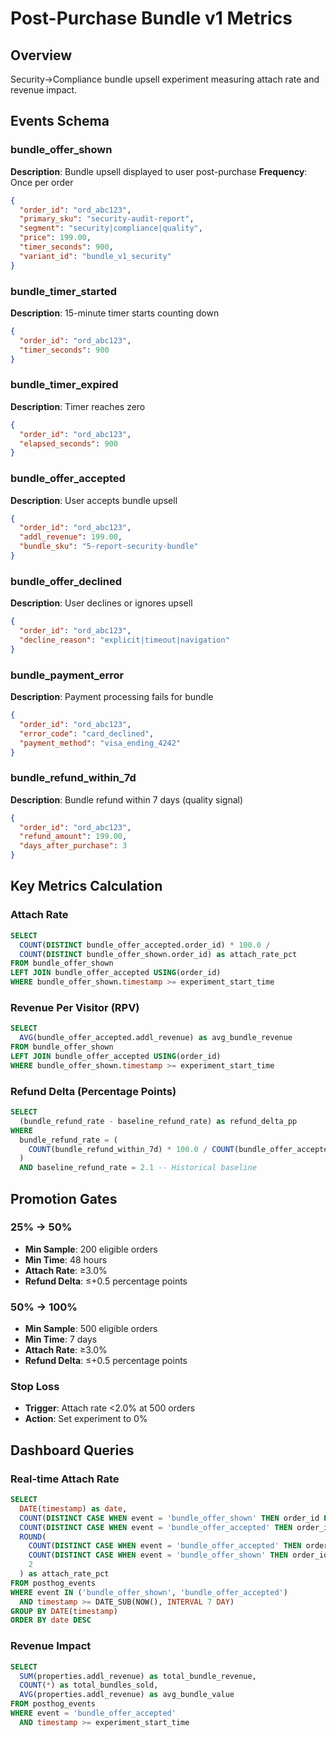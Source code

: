 # Post-Purchase Bundle v1 Metrics

## Overview
Security→Compliance bundle upsell experiment measuring attach rate and revenue impact.

## Events Schema

### bundle_offer_shown
**Description**: Bundle upsell displayed to user post-purchase
**Frequency**: Once per order
```json
{
  "order_id": "ord_abc123",
  "primary_sku": "security-audit-report",
  "segment": "security|compliance|quality", 
  "price": 199.00,
  "timer_seconds": 900,
  "variant_id": "bundle_v1_security"
}
```

### bundle_timer_started
**Description**: 15-minute timer starts counting down
```json
{
  "order_id": "ord_abc123",
  "timer_seconds": 900
}
```

### bundle_timer_expired  
**Description**: Timer reaches zero
```json
{
  "order_id": "ord_abc123", 
  "elapsed_seconds": 900
}
```

### bundle_offer_accepted
**Description**: User accepts bundle upsell
```json
{
  "order_id": "ord_abc123",
  "addl_revenue": 199.00,
  "bundle_sku": "5-report-security-bundle"
}
```

### bundle_offer_declined
**Description**: User declines or ignores upsell
```json
{
  "order_id": "ord_abc123",
  "decline_reason": "explicit|timeout|navigation"
}
```

### bundle_payment_error
**Description**: Payment processing fails for bundle
```json
{
  "order_id": "ord_abc123",
  "error_code": "card_declined",
  "payment_method": "visa_ending_4242"
}
```

### bundle_refund_within_7d
**Description**: Bundle refund within 7 days (quality signal)
```json
{
  "order_id": "ord_abc123",
  "refund_amount": 199.00,
  "days_after_purchase": 3
}
```

## Key Metrics Calculation

### Attach Rate
```sql
SELECT 
  COUNT(DISTINCT bundle_offer_accepted.order_id) * 100.0 / 
  COUNT(DISTINCT bundle_offer_shown.order_id) as attach_rate_pct
FROM bundle_offer_shown 
LEFT JOIN bundle_offer_accepted USING(order_id)
WHERE bundle_offer_shown.timestamp >= experiment_start_time
```

### Revenue Per Visitor (RPV) 
```sql  
SELECT 
  AVG(bundle_offer_accepted.addl_revenue) as avg_bundle_revenue
FROM bundle_offer_shown
LEFT JOIN bundle_offer_accepted USING(order_id)
WHERE bundle_offer_shown.timestamp >= experiment_start_time
```

### Refund Delta (Percentage Points)
```sql
SELECT 
  (bundle_refund_rate - baseline_refund_rate) as refund_delta_pp
WHERE
  bundle_refund_rate = (
    COUNT(bundle_refund_within_7d) * 100.0 / COUNT(bundle_offer_accepted)
  )
  AND baseline_refund_rate = 2.1 -- Historical baseline
```

## Promotion Gates

### 25% → 50%
- **Min Sample**: 200 eligible orders
- **Min Time**: 48 hours  
- **Attach Rate**: ≥3.0%
- **Refund Delta**: ≤+0.5 percentage points

### 50% → 100%  
- **Min Sample**: 500 eligible orders
- **Min Time**: 7 days
- **Attach Rate**: ≥3.0% 
- **Refund Delta**: ≤+0.5 percentage points

### Stop Loss
- **Trigger**: Attach rate <2.0% at 500 orders
- **Action**: Set experiment to 0%

## Dashboard Queries

### Real-time Attach Rate
```sql
SELECT 
  DATE(timestamp) as date,
  COUNT(DISTINCT CASE WHEN event = 'bundle_offer_shown' THEN order_id END) as offers_shown,
  COUNT(DISTINCT CASE WHEN event = 'bundle_offer_accepted' THEN order_id END) as offers_accepted,
  ROUND(
    COUNT(DISTINCT CASE WHEN event = 'bundle_offer_accepted' THEN order_id END) * 100.0 /
    COUNT(DISTINCT CASE WHEN event = 'bundle_offer_shown' THEN order_id END), 
    2
  ) as attach_rate_pct
FROM posthog_events 
WHERE event IN ('bundle_offer_shown', 'bundle_offer_accepted')
  AND timestamp >= DATE_SUB(NOW(), INTERVAL 7 DAY)
GROUP BY DATE(timestamp)
ORDER BY date DESC
```

### Revenue Impact
```sql
SELECT
  SUM(properties.addl_revenue) as total_bundle_revenue,
  COUNT(*) as total_bundles_sold,
  AVG(properties.addl_revenue) as avg_bundle_value
FROM posthog_events
WHERE event = 'bundle_offer_accepted'
  AND timestamp >= experiment_start_time
```
